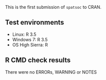 This is the first submission of `spatsoc` to CRAN. 

## Test environments
* Linux: R 3.5
* Windows 7: R 3.5
* OS High Sierra: R

## R CMD check results

There were no ERRORs, WARNING or NOTES
